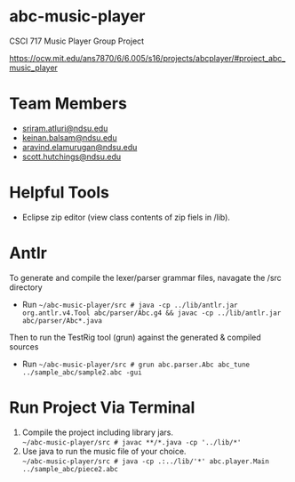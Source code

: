 # abc-music-player
CSCI 717 Music Player Group Project

https://ocw.mit.edu/ans7870/6/6.005/s16/projects/abcplayer/#project_abc_music_player

# Team Members
* sriram.atluri@ndsu.edu
* keinan.balsam@ndsu.edu
* aravind.elamurugan@ndsu.edu
* scott.hutchings@ndsu.edu

# Helpful Tools
* Eclipse zip editor (view class contents of zip fiels in /lib).

# Antlr
To generate and compile the lexer/parser grammar files, navagate the /src directory       
* Run `~/abc-music-player/src # java -cp ../lib/antlr.jar org.antlr.v4.Tool abc/parser/Abc.g4 && javac -cp ../lib/antlr.jar abc/parser/Abc*.java`    

Then to run the TestRig tool (grun) against the generated & compiled sources 
* Run `~/abc-music-player/src # grun abc.parser.Abc abc_tune ../sample_abc/sample2.abc -gui`

# Run Project Via Terminal
1. Compile the project including library jars.   
`~/abc-music-player/src # javac **/*.java -cp '../lib/*'`
1. Use java to run the music file of your choice.  
`~/abc-music-player/src # java -cp .:../lib/'*' abc.player.Main ../sample_abc/piece2.abc`